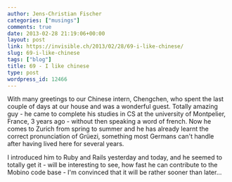 ```yaml
---
author: Jens-Christian Fischer
categories: ["musings"]
comments: true
date: 2013-02-28 21:19:06+00:00
layout: post
link: https://invisible.ch/2013/02/28/69-i-like-chinese/
slug: 69-i-like-chinese
tags: ["blog"]
title: 69 - I like chinese
type: post
wordpress_id: 12466
---
```




With many greetings to our Chinese intern, Chengchen, who spent the last couple of days at our house and was a wonderful guest. Totally amazing guy - he came to complete his studies in CS at the university of Montpelier, France, 3 years ago - without then speaking a word of french. Now he comes to Zurich from spring to summer and he has already learnt the correct pronunciation of Grüezi, something most Germans can't handle after having lived here for several years.

I introduced him to Ruby and Rails yesterday and today, and he seemed to totally get it - will be interesting to see, how fast he can contribute to the Mobino code base - I'm convinced that it will be rather sooner than later...


